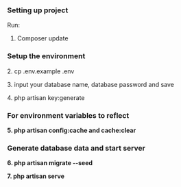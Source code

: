 <h3><b>Setting up project</b></h3>

Run:

1. Composer update

<p><h3><b>Setup the environment</b></h3></p>
<p>2. cp .env.example .env</p>
<p>3. input your database name, database password and save</p>
<p>4. php artisan key:generate</p>
<p></p>
<p><h3><b>For environment variables to reflect</h3></p>
<p>5. php artisan config:cache and cache:clear</p>
<p></p>
<p><h3><b>Generate database data and start server</h3></p>
<p>6. php artisan migrate --seed</p>
<p>7. php artisan serve</p>
